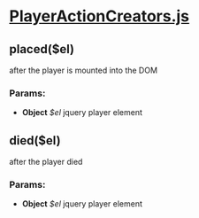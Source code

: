 

<!-- Start actions/PlayerActionCreators.js -->

# [PlayerActionCreators.js](PlayerActionCreators.js)

## placed($el)

after the player is mounted into the DOM

### Params:

* **Object** *$el* jquery player element

## died($el)

after the player died

### Params:

* **Object** *$el* jquery player element

<!-- End actions/PlayerActionCreators.js -->

